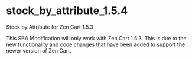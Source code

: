 stock_by_attribute_1.5.4
========================

Stock by Attribute for Zen Cart 1.5.3

This SBA Modification will only work with Zen Cart 1.5.3.
This is due to the new functionality and code changes that have been added to support the newer version of Zen Cart.
